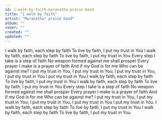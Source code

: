 ```yaml
---
id: i-walk-by-faith-maranatha-praise-band
title: "I walk by faith"
artist: "Maranatha! praise band"
album: ""
cover: ""
created: ""
updated: ""
---
```


I walk by faith, each step by faith
To live by faith, I put my trust in You
I walk by faith, each step by faith
To live by faith, I put my trust in You
Every step I take is a step of faith
No weapon formed against me shall prosper
Every prayer I make is a prayer of faith
And if my God is for me
Who can be against me?
I put my trust in You, I put my trust in You;
I put my trust in You, I put my trust in You
I put my trust in You.I walk by faith, each step by faith
To live by faith, I put my trust in You
I walk by faith, each step by faith
To live by faith, I put my trust in You
Every step I take is a step of faith
No weapon formed against me shall prosper
Every prayer I make is a prayer of faith
And if my God is for me
Who can be against me?
I put my trust in You, I put my trust in You;
I put my trust in You, I put my trust in You
I put my trust in You. I walk by faith, each step by faith
To live by faith, I put my trust in You
I walk by faith, each step by faith
To live by faith, I put my trust in You